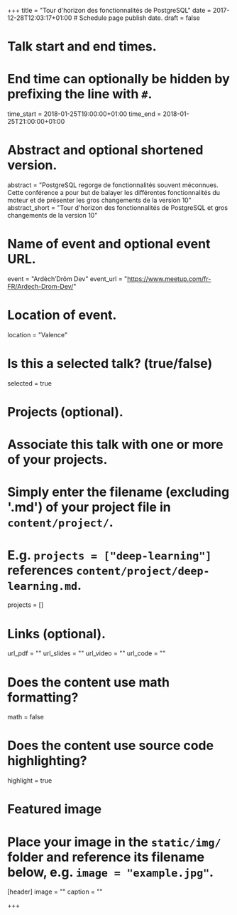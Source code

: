 +++
title = "Tour d'horizon des fonctionnalités de PostgreSQL"
date = 2017-12-28T12:03:17+01:00  # Schedule page publish date.
draft = false

# Talk start and end times.
#   End time can optionally be hidden by prefixing the line with `#`.
time_start = 2018-01-25T19:00:00+01:00
time_end = 2018-01-25T21:00:00+01:00

# Abstract and optional shortened version.
abstract = "PostgreSQL regorge de fonctionnalités souvent méconnues. Cette conférence a pour but de balayer les différentes fonctionnalités du moteur et de présenter les gros changements de la version 10"
abstract_short = "Tour d'horizon des fonctionnalités de PostgreSQL et gros changements de la version 10"

# Name of event and optional event URL.
event = "Ardèch’Drôm Dev"
event_url = "https://www.meetup.com/fr-FR/Ardech-Drom-Dev/"

# Location of event.
location = "Valence"

# Is this a selected talk? (true/false)
selected = true

# Projects (optional).
#   Associate this talk with one or more of your projects.
#   Simply enter the filename (excluding '.md') of your project file in `content/project/`.
#   E.g. `projects = ["deep-learning"]` references `content/project/deep-learning.md`.
projects = []

# Links (optional).
url_pdf = ""
url_slides = ""
url_video = ""
url_code = ""

# Does the content use math formatting?
math = false

# Does the content use source code highlighting?
highlight = true

# Featured image
# Place your image in the `static/img/` folder and reference its filename below, e.g. `image = "example.jpg"`.
[header]
image = ""
caption = ""

+++
